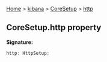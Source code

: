 [Home](./index) &gt; [kibana](./kibana.md) &gt; [CoreSetup](./kibana.coresetup.md) &gt; [http](./kibana.coresetup.http.md)

## CoreSetup.http property

<b>Signature:</b>

```typescript
http: HttpSetup;
```
